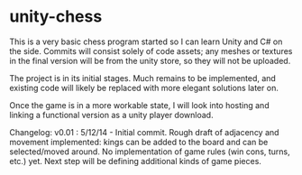 unity-chess
===========

This is a very basic chess program started so I can learn Unity and C# on the side. Commits will consist
solely of code assets; any meshes or textures in the final version will be from the unity store, so they 
will not be uploaded.

The project is in its initial stages. Much remains to be implemented, and existing code will likely be 
replaced with more elegant solutions later on.

Once the game is in a more workable state, I will look into hosting and linking a functional version as
a unity player download.

Changelog:
  v0.01 : 5/12/14 - Initial commit. Rough draft of adjacency and movement implemented: kings can be added
to the board and can be selected/moved around. No implementation of game rules (win cons, turns, etc.)
yet. Next step will be defining additional kinds of game pieces.
